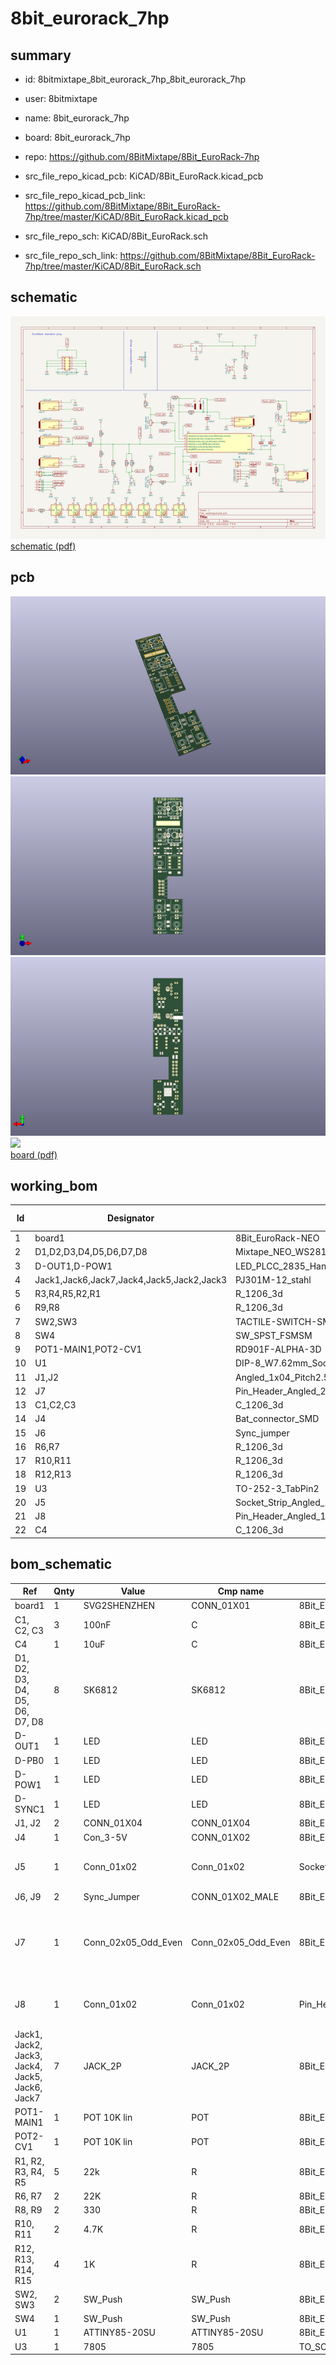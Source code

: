 # 8bit_eurorack_7hp
 
## summary 
* id: 8bitmixtape_8bit_eurorack_7hp_8bit_eurorack_7hp
* user: 8bitmixtape
* name: 8bit_eurorack_7hp
* board: 8bit_eurorack_7hp
* repo: https://github.com/8BitMixtape/8Bit_EuroRack-7hp
* src_file_repo_kicad_pcb: KiCAD/8Bit_EuroRack.kicad_pcb
* src_file_repo_kicad_pcb_link: https://github.com/8BitMixtape/8Bit_EuroRack-7hp/tree/master/KiCAD/8Bit_EuroRack.kicad_pcb


* src_file_repo_sch: KiCAD/8Bit_EuroRack.sch
* src_file_repo_sch_link: https://github.com/8BitMixtape/8Bit_EuroRack-7hp/tree/master/KiCAD/8Bit_EuroRack.sch

## schematic  
![](working_schematic_600.png)  
[schematic (pdf)](working_schematic.pdf)  

## pcb  
![](working_3d_600.png) 
![](working_3d_front_600.png)  
![](working_3d_back_600.png)  
![](working_600.png)  
[board (pdf)](working.pdf)  

## working_bom
| Id | Designator | Footprint | Quantity | Designation | Supplier and ref |  | None | 
| --- | --- | --- | --- | --- | --- | --- | --- | 
| 1 | board1 | 8Bit_EuroRack-NEO | 1 | SVG2SHENZHEN |  |  | [''] | 
| 2 | D1,D2,D3,D4,D5,D6,D7,D8 | Mixtape_NEO_WS2812B_3d | 8 | SK6812 |  |  | [''] | 
| 3 | D-OUT1,D-POW1 | LED_PLCC_2835_Handsoldering | 2 | LED |  |  | [''] | 
| 4 | Jack1,Jack6,Jack7,Jack4,Jack5,Jack2,Jack3 | PJ301M-12_stahl | 7 | JACK_2P |  |  | [''] | 
| 5 | R3,R4,R5,R2,R1 | R_1206_3d | 5 | 22k |  |  | [''] | 
| 6 | R9,R8 | R_1206_3d | 2 | 330 |  |  | [''] | 
| 7 | SW2,SW3 | TACTILE-SWITCH-SMD | 2 | SW_Push |  |  | [''] | 
| 8 | SW4 | SW_SPST_FSMSM | 1 | SW_Push |  |  | [''] | 
| 9 | POT1-MAIN1,POT2-CV1 | RD901F-ALPHA-3D | 2 | POT 10K lin |  |  | [''] | 
| 10 | U1 | DIP-8_W7.62mm_Socket | 1 | ATTINY85-20SU |  |  | [''] | 
| 11 | J1,J2 | Angled_1x04_Pitch2.54mm-3d | 2 | CONN_01X04 |  |  | [''] | 
| 12 | J7 | Pin_Header_Angled_2x05_Pitch2.54mm_with_space_for_con | 1 | Conn_02x05_Odd_Even |  |  | [''] | 
| 13 | C1,C2,C3 | C_1206_3d | 3 | 100nF |  |  | [''] | 
| 14 | J4 | Bat_connector_SMD | 1 | Con_3-5V |  |  | [''] | 
| 15 | J6 | Sync_jumper | 1 | Sync_Jumper |  |  | [''] | 
| 16 | R6,R7 | R_1206_3d | 2 | 22K |  |  | [''] | 
| 17 | R10,R11 | R_1206_3d | 2 | 4.7K |  |  | [''] | 
| 18 | R12,R13 | R_1206_3d | 2 | 1K |  |  | [''] | 
| 19 | U3 | TO-252-3_TabPin2 | 1 | 7805 |  |  | [''] | 
| 20 | J5 | Socket_Strip_Angled_1x02_Pitch2.54mm | 1 | Conn_01x02 |  |  | [''] | 
| 21 | J8 | Pin_Header_Angled_1x02_Pitch2.54mm | 1 | Conn_01x02 |  |  | [''] | 
| 22 | C4 | C_1206_3d | 1 | 10uF |  |  | [''] | 


## bom_schematic
| Ref | Qnty | Value | Cmp name | Footprint | Description | Vendor | DNP | 
| --- | --- | --- | --- | --- | --- | --- | --- | 
| board1 | 1 | SVG2SHENZHEN | CONN_01X01 | 8Bit_Eurorack:8Bit_EuroRack-NEO_7hp |  |  |  | 
| C1, C2, C3 | 3 | 100nF | C | 8Bit_Eurorack:C_1206_3d |  |  |  | 
| C4 | 1 | 10uF | C | 8Bit_Eurorack:C_1206_3d |  |  |  | 
| D1, D2, D3, D4, D5, D6, D7, D8 | 8 | SK6812 | SK6812 | 8Bit_Eurorack:Mixtape_NEO_WS2812B_3d |  |  |  | 
| D-OUT1 | 1 | LED | LED | 8Bit_Eurorack:LED_PLCC_2835_Handsoldering |  |  |  | 
| D-PB0 | 1 | LED | LED | 8Bit_Eurorack:LED_PLCC_2835_Handsoldering |  |  |  | 
| D-POW1 | 1 | LED | LED | 8Bit_Eurorack:LED_PLCC_2835_Handsoldering |  |  |  | 
| D-SYNC1 | 1 | LED | LED | 8Bit_Eurorack:LED_PLCC_2835_Handsoldering |  |  |  | 
| J1, J2 | 2 | CONN_01X04 | CONN_01X04 | 8Bit_Eurorack:Angled_1x04_Pitch2.54mm-3d |  |  |  | 
| J4 | 1 | Con_3-5V | CONN_01X02 | 8Bit_Eurorack:Bat_connector_SMD |  |  |  | 
| J5 | 1 | Conn_01x02 | Conn_01x02 | Socket_Strips:Socket_Strip_Angled_1x02_Pitch2.54mm | Generic connector, single row, 01x02, script generated (kicad-library-utils/schlib/autogen/connector/) |  |  | 
| J6, J9 | 2 | Sync_Jumper | CONN_01X02_MALE | 8Bit_Eurorack:Sync_jumper_small |  |  |  | 
| J7 | 1 | Conn_02x05_Odd_Even | Conn_02x05_Odd_Even | 8Bit_Eurorack:Pin_Header_Angled_2x05_Pitch2.54mm_with_space_for_con | Generic connector, double row, 02x05, odd/even pin numbering scheme (row 1 odd numbers, row 2 even numbers), script generated (kicad-library-utils/schlib/autogen/connector/) |  |  | 
| J8 | 1 | Conn_01x02 | Conn_01x02 | Pin_Headers:Pin_Header_Angled_1x02_Pitch2.54mm | Generic connector, single row, 01x02, script generated (kicad-library-utils/schlib/autogen/connector/) |  |  | 
| Jack1, Jack2, Jack3, Jack4, Jack5, Jack6, Jack7 | 7 | JACK_2P | JACK_2P | 8Bit_Eurorack:PJ301M-12_dusjagr_3d |  |  |  | 
| POT1-MAIN1 | 1 | POT 10K lin | POT | 8Bit_Eurorack:RD901F-ALPHA-3D |  |  |  | 
| POT2-CV1 | 1 | POT 10K lin | POT | 8Bit_Eurorack:RD901F-ALPHA-3D |  |  |  | 
| R1, R2, R3, R4, R5 | 5 | 22k | R | 8Bit_Eurorack:R_1206_3d |  |  |  | 
| R6, R7 | 2 | 22K | R | 8Bit_Eurorack:R_1206_3d |  |  |  | 
| R8, R9 | 2 | 330 | R | 8Bit_Eurorack:R_1206_3d |  |  |  | 
| R10, R11 | 2 | 4.7K | R | 8Bit_Eurorack:R_1206_3d |  |  |  | 
| R12, R13, R14, R15 | 4 | 1K | R | 8Bit_Eurorack:R_1206_3d |  |  |  | 
| SW2, SW3 | 2 | SW_Push | SW_Push | 8Bit_Eurorack:TACTILE-PTH_3d |  |  |  | 
| SW4 | 1 | SW_Push | SW_Push | 8Bit_Eurorack:SW_SPST_3d |  |  |  | 
| U1 | 1 | ATTINY85-20SU | ATTINY85-20SU | 8Bit_Eurorack:DIP-8_Attiny_with_Socket_3d |  |  |  | 
| U3 | 1 | 7805 | 7805 | TO_SOT_Packages_SMD:TO-252-3_TabPin2 |  |  |  | 



